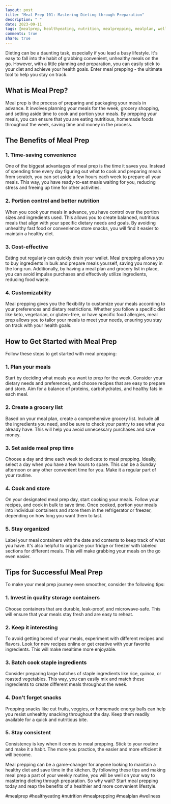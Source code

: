 ```yaml
---
layout: post
title: "Meal Prep 101: Mastering Dieting through Preparation"
description: " "
date: 2023-09-11
tags: [mealprep, healthyeating, nutrition, mealprepping, mealplan, wellness]
comments: true
share: true
---
```


Dieting can be a daunting task, especially if you lead a busy lifestyle. It's easy to fall into the habit of grabbing convenient, unhealthy meals on the go. However, with a little planning and preparation, you can easily stick to your diet and achieve your health goals. Enter meal prepping - the ultimate tool to help you stay on track.

## What is Meal Prep?

Meal prep is the process of preparing and packaging your meals in advance. It involves planning your meals for the week, grocery shopping, and setting aside time to cook and portion your meals. By prepping your meals, you can ensure that you are eating nutritious, homemade foods throughout the week, saving time and money in the process.

## The Benefits of Meal Prep

### 1. Time-saving convenience

One of the biggest advantages of meal prep is the time it saves you. Instead of spending time every day figuring out what to cook and preparing meals from scratch, you can set aside a few hours each week to prepare all your meals. This way, you have ready-to-eat meals waiting for you, reducing stress and freeing up time for other activities.

### 2. Portion control and better nutrition

When you cook your meals in advance, you have control over the portion sizes and ingredients used. This allows you to create balanced, nutritious meals that align with your specific dietary needs and goals. By avoiding unhealthy fast food or convenience store snacks, you will find it easier to maintain a healthy diet.

### 3. Cost-effective

Eating out regularly can quickly drain your wallet. Meal prepping allows you to buy ingredients in bulk and prepare meals yourself, saving you money in the long run. Additionally, by having a meal plan and grocery list in place, you can avoid impulse purchases and effectively utilize ingredients, reducing food waste.

### 4. Customizability

Meal prepping gives you the flexibility to customize your meals according to your preferences and dietary restrictions. Whether you follow a specific diet like keto, vegetarian, or gluten-free, or have specific food allergies, meal prep allows you to tailor your meals to meet your needs, ensuring you stay on track with your health goals.

## How to Get Started with Meal Prep

Follow these steps to get started with meal prepping:

### 1. Plan your meals

Start by deciding what meals you want to prep for the week. Consider your dietary needs and preferences, and choose recipes that are easy to prepare and store. Aim for a balance of proteins, carbohydrates, and healthy fats in each meal.

### 2. Create a grocery list

Based on your meal plan, create a comprehensive grocery list. Include all the ingredients you need, and be sure to check your pantry to see what you already have. This will help you avoid unnecessary purchases and save money.

### 3. Set aside meal prep time

Choose a day and time each week to dedicate to meal prepping. Ideally, select a day when you have a few hours to spare. This can be a Sunday afternoon or any other convenient time for you. Make it a regular part of your routine.

### 4. Cook and store

On your designated meal prep day, start cooking your meals. Follow your recipes, and cook in bulk to save time. Once cooked, portion your meals into individual containers and store them in the refrigerator or freezer, depending on how long you want them to last.

### 5. Stay organized

Label your meal containers with the date and contents to keep track of what you have. It's also helpful to organize your fridge or freezer with labeled sections for different meals. This will make grabbing your meals on the go even easier.

## Tips for Successful Meal Prep

To make your meal prep journey even smoother, consider the following tips:

### 1. Invest in quality storage containers

Choose containers that are durable, leak-proof, and microwave-safe. This will ensure that your meals stay fresh and are easy to reheat.

### 2. Keep it interesting

To avoid getting bored of your meals, experiment with different recipes and flavors. Look for new recipes online or get creative with your favorite ingredients. This will make mealtime more enjoyable.

### 3. Batch cook staple ingredients

Consider preparing large batches of staple ingredients like rice, quinoa, or roasted vegetables. This way, you can easily mix and match these ingredients to create different meals throughout the week.

### 4. Don't forget snacks

Prepping snacks like cut fruits, veggies, or homemade energy balls can help you resist unhealthy snacking throughout the day. Keep them readily available for a quick and nutritious bite.

### 5. Stay consistent

Consistency is key when it comes to meal prepping. Stick to your routine and make it a habit. The more you practice, the easier and more efficient it will become.

Meal prepping can be a game-changer for anyone looking to maintain a healthy diet and save time in the kitchen. By following these tips and making meal prep a part of your weekly routine, you will be well on your way to mastering dieting through preparation. So why wait? Start meal prepping today and reap the benefits of a healthier and more convenient lifestyle.

#mealprep #healthyeating #nutrition #mealprepping #mealplan #wellness